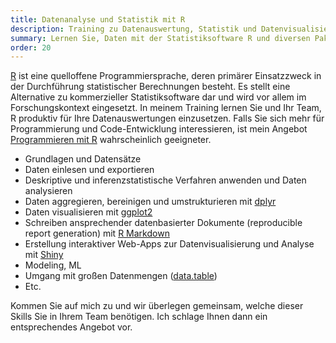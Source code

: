 ```yaml
---
title: Datenanalyse und Statistik mit R
description: Training zu Datenauswertung, Statistik und Datenvisualisierung mit GNU R und Tidyverse
summary: Lernen Sie, Daten mit der Statistiksoftware R und diversen Paketen aus der Tidyverse-Familie auszuwerten, statistisch zu analysieren und zu visualisieren.
order: 20
---
```


[R] ist eine quelloffene Programmiersprache, deren primärer Einsatzzweck in der Durchführung statistischer Berechnungen besteht.
Es stellt eine Alternative zu kommerzieller Statistiksoftware dar und wird vor allem im Forschungskontext eingesetzt.
In meinem Training lernen Sie und Ihr Team, R produktiv für Ihre Datenauswertungen einzusetzen.
Falls Sie sich mehr für Programmierung und Code-Entwicklung interessieren, ist mein Angebot [Programmieren mit R] wahrscheinlich geeigneter.

- Grundlagen und Datensätze
- Daten einlesen und exportieren
- Deskriptive und inferenzstatistische Verfahren anwenden und Daten analysieren
- Daten aggregieren, bereinigen und umstrukturieren mit [dplyr]
- Daten visualisieren mit [ggplot2]
- Schreiben ansprechender datenbasierter Dokumente (reproducible report generation) mit [R Markdown]
- Erstellung interaktiver Web-Apps zur Datenvisualisierung und Analyse mit [Shiny]
- Modeling, ML
- Umgang mit großen Datenmengen ([data.table])
- Etc.

Kommen Sie auf mich zu und wir überlegen gemeinsam, welche dieser Skills Sie in Ihrem Team benötigen.
Ich schlage Ihnen dann ein entsprechendes Angebot vor.

[r]: https://www.r-project.org/
[programmieren mit r]: /products/trainings/r-programmieren/
[dplyr]: https://dplyr.tidyverse.org/
[ggplot2]: https://ggplot2.tidyverse.org/
[r markdown]: https://rmarkdown.rstudio.com/
[shiny]: https://www.rstudio.com/products/shiny/
[data.table]: https://cran.r-project.org/web/packages/data.table/vignettes/datatable-intro.html
